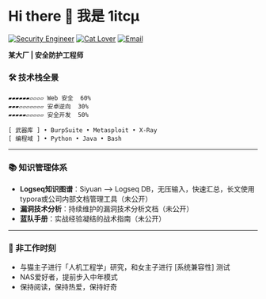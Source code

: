 # Hi there 👋 我是 1itcμ

[![Security Engineer](https://img.shields.io/badge/%E2%9A%A0%EF%B8%8F-网络安全工程师-38B2AC?style=flat)]()
[![Cat Lover](https://img.shields.io/badge/%F0%9F%90%B1%EF%B8%8F-英短蓝白监护人-9E6DC3?style=flat)]()
[![Email](https://img.shields.io/badge/📮-EMail-50B7C1?style=flat-square)](mailto:litcucn@gmail.com)

**某大厂 | 安全防护工程师** 

### 🛠️ 技术栈全景

```text
▰▰▰▰▰▰▱▱▱▱ Web 安全  60%
▰▰▰▱▱▱▱▱▱▱ 安卓逆向  30%
▰▰▰▰▰▱▱▱▱▱ 安全开发  50%

[ 武器库 ] • BurpSuite • Metasploit • X-Ray
[ 编程域 ] • Python • Java • Bash
```

---

### 📚 知识管理体系

- **Logseq知识图谱**：Siyuan --> Logseq DB，无压输入，快速汇总，长文使用typora或公司内部文档管理工具（未公开）
- **漏洞技术分析**：持续维护的漏洞技术分析文档（未公开）
- **蓝队手册**：实战经验凝结的战术指南（未公开）

---

### 🐾 非工作时刻

- 与猫主子进行「人机工程学」研究，和女主子进行 [系统兼容性] 测试
- NAS爱好者，提前步入中年模式
- 保持阅读，保持热爱，保持好奇

<!---
litcu/litcu is a ✨ special ✨ repository because its `README.md` (this file) appears on your GitHub profile.
You can click the Preview link to take a look at your changes.
--->
